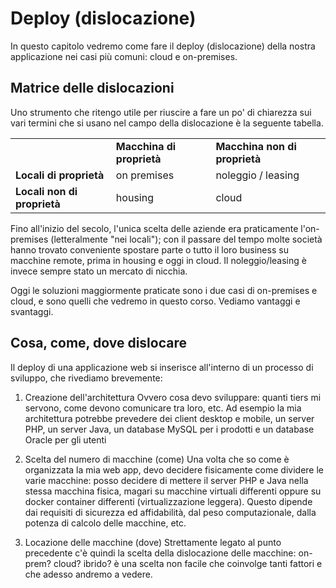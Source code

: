 # Deploy (dislocazione)

In questo capitolo vedremo come fare il deploy (dislocazione) della nostra applicazione nei casi più comuni: cloud e on-premises.

## Matrice delle dislocazioni

Uno strumento che ritengo utile per riuscire a fare un po' di chiarezza sui vari termini che si usano nel campo della dislocazione è la seguente tabella.

| | | |
|-------|-------|-------|
|  | **Macchina di proprietà** | **Macchina non di proprietà** |
| **Locali di proprietà** | on premises | noleggio / leasing |
| **Locali non di proprietà** | housing | cloud |

Fino all'inizio del secolo, l'unica scelta delle aziende era praticamente l'on-premises (letteralmente "nei locali"); con il passare del tempo molte società hanno trovato conveniente spostare parte o tutto il loro business su macchine remote, prima in housing e oggi in cloud. Il noleggio/leasing è invece sempre stato un mercato di nicchia.

Oggi le soluzioni maggiormente praticate sono i due casi di on-premises e cloud, e sono quelli che vedremo in questo corso. Vediamo vantaggi e svantaggi.



## Cosa, come, dove dislocare
Il deploy di una applicazione web si inserisce all'interno di un processo di sviluppo, che rivediamo brevemente:

1. Creazione dell'architettura
Ovvero cosa devo sviluppare: quanti tiers mi servono, come devono comunicare tra loro, etc. Ad esempio la mia architettura potrebbe prevedere dei client desktop e mobile, un server PHP, un server Java, un database MySQL per i prodotti e un database Oracle per gli utenti

2. Scelta del numero di macchine (come)
Una volta che so come è organizzata la mia web app, devo decidere fisicamente come dividere le varie macchine: posso decidere di mettere il server PHP e Java nella stessa macchina fisica, magari su macchine virtuali differenti oppure su docker container differenti (virtualizzazione leggera). Questo dipende dai requisiti di sicurezza ed affidabilità, dal peso computazionale, dalla potenza di calcolo delle macchine, etc.

3. Locazione delle macchine (dove)
Strettamente legato al punto precedente c'è quindi la scelta della dislocazione delle macchine: on-prem? cloud? ibrido? è una scelta non facile che coinvolge tanti fattori e che adesso andremo a vedere.